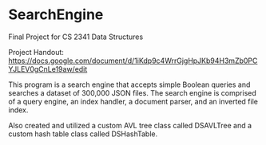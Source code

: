 # SearchEngine
Final Project for CS 2341 Data Structures

Project Handout: https://docs.google.com/document/d/1iKdp9c4WrrGjgHpJKb94H3mZb0PCYJLEV0gCnLe19aw/edit

This program is a search engine that accepts simple Boolean queries and searches a dataset of 300,000 JSON files. The search engine is comprised of a query engine, an index handler, a document parser, and an inverted file index.

Also created and utilized a custom AVL tree class called DSAVLTree and a custom hash table class called DSHashTable.
